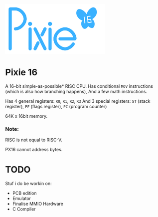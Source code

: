 ![Logo image](logo_small.png)

# Pixie 16
A 16-bit simple-as-possible\* RISC CPU.
Has conditional `MOV` instructions (which is also how branching happens),
And a few math instructions.

Has 4 general registers: `R0`, `R1`, `R2`, `R3`
And 3 special registers: `ST` (stack register), `PF` (flags register), `PC` (program counter)

64K x 16bit memory.


### Note:
RISC is not equal to RISC-V.

PX16 cannot address bytes.

# TODO
Stuf i do be workin on:
- PCB edition
- Emulator
- Finalise MMIO Hardware
- C Compiler
